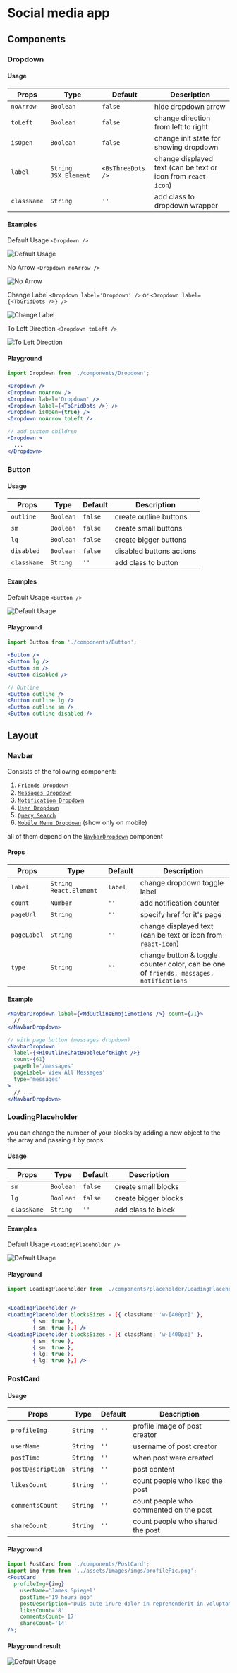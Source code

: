 # Social media app

## Components

### Dropdown

#### Usage

| Props       | Type                   | Default           | Description                                                   |
| ----------- | ---------------------- | ----------------- | ------------------------------------------------------------- |
| `noArrow`   | `Boolean`              | `false`           | hide dropdown arrow                                           |
| `toLeft`    | `Boolean`              | `false`           | change direction from left to right                           |
| `isOpen`    | `Boolean`              | `false`           | change init state for showing dropdown                        |
| `label`     | `String` `JSX.Element` | `<BsThreeDots />` | change displayed text (can be text or icon from `react-icon`) |
| `className` | `String`               | `''`              | add class to dropdown wrapper                                 |

#### Examples

Default Usage `<Dropdown />`

![Default Usage](assets/images/components/dropdown/default.png)

No Arrow `<Dropdown noArrow />`

![No Arrow](assets/images/components/dropdown/no-arrow.png)

Change Label `<Dropdown label='Dropdown' />` or `<Dropdown label={<TbGridDots />} />`

![Change Label](assets/images/components/dropdown/change-label.png)

To Left Direction `<Dropdown toLeft />`

![To Left Direction](assets/images/components/dropdown/to-left.png)

#### Playground

```jsx
import Dropdown from './components/Dropdown';

<Dropdown />
<Dropdown noArrow />
<Dropdown label='Dropdown' />
<Dropdown label={<TbGridDots />} />
<Dropdown isOpen={true} />
<Dropdown noArrow toLeft />

// add custom children
<Dropdown >
  ...
</Dropdown>
```

### Button

#### Usage

| Props       | Type      | Default | Description              |
| ----------- | --------- | ------- | ------------------------ |
| `outline`   | `Boolean` | `false` | create outline buttons   |
| `sm`        | `Boolean` | `false` | create small buttons     |
| `lg`        | `Boolean` | `false` | create bigger buttons    |
| `disabled`  | `Boolean` | `false` | disabled buttons actions |
| `className` | `String`  | `''`    | add class to button      |

#### Examples

Default Usage `<Button />`

![Default Usage](assets/images/components/button/buttons.png)

#### Playground

```jsx
import Button from './components/Button';

<Button />
<Button lg />
<Button sm />
<Button disabled />

// Outline
<Button outline />
<Button outline lg />
<Button outline sm />
<Button outline disabled />
```

## Layout

### Navbar

Consists of the following component:

1. [`Friends Dropdown`](src/layout/navbar/FriendsDropdown.jsx)
2. [`Messages Dropdown`](src/layout/navbar/MessageDropdown.jsx)
3. [`Notification Dropdown`](src/layout/navbar/NotificationDropdown.jsx)
4. [`User Dropdown`](src/layout/navbar/UserDropdown.jsx)
5. [`Query Search`](src/layout/navbar/QuerySearch.jsx)
6. [`Mobile Menu Dropdown`](src/layout/navbar/MobileMenu.jsx) (show only on mobile)

all of them depend on the [`NavbarDropdown`](src/layout/navbar/NavbarDropdown.jsx) component

#### Props

| Props       | Type                     | Default | Description                                                                            |
| ----------- | ------------------------ | ------- | -------------------------------------------------------------------------------------- |
| `label`     | `String` `React.Element` | `label` | change dropdown toggle label                                                           |
| `count`     | `Number`                 | `''`    | add notification counter                                                               |
| `pageUrl`   | `String`                 | `''`    | specify href for it's page                                                             |
| `pageLabel` | `String`                 | `''`    | change displayed text (can be text or icon from `react-icon`)                          |
| `type`      | `String`                 | `''`    | change button & toggle counter color, can be one of `friends, messages, notifications` |

#### Example

```jsx
<NavbarDropdown label={<MdOutlineEmojiEmotions />} count={21}>
  // ...
</NavbarDropdown>

// with page button (messages dropdown)
<NavbarDropdown
  label={<HiOutlineChatBubbleLeftRight />}
  count={61}
  pageUrl='/messages'
  pageLabel='View All Messages'
  type='messages'
>
  // ...
</NavbarDropdown>
```

### LoadingPlaceholder

you can change the number of your blocks by adding a new object to the the array and passing it by props

#### Usage

| Props       | Type      | Default | Description          |
| ----------- | --------- | ------- | -------------------- |
| `sm`        | `Boolean` | `false` | create small blocks  |
| `lg`        | `Boolean` | `false` | create bigger blocks |
| `className` | `String`  | `''`    | add class to block   |

#### Examples

Default Usage `<LoadingPlaceholder />`

![Default Usage](assets/images/components/placeholder/placeholder.png)

#### Playground

```jsx
import LoadingPlaceholder from './components/placeholder/LoadingPlaceholder';


<LoadingPlaceholder />
<LoadingPlaceholder blocksSizes = [{ className: 'w-[400px]' },
		{ sm: true },
		{ sm: true },] />
<LoadingPlaceholder blocksSizes = [{ className: 'w-[400px]' },
		{ sm: true },
		{ sm: true },
		{ lg: true },
		{ lg: true },] />
```

### PostCard

#### Usage

| Props             | Type     | Default | Description                            |
| ----------------- | -------- | ------- | -------------------------------------- |
| `profileImg`      | `String` | `''`    | profile image of post creator          |
| `userName`        | `String` | `''`    | username of post creator               |
| `postTime`        | `String` | `''`    | when post were created                 |
| `postDescription` | `String` | `''`    | post content                           |
| `likesCount`      | `String` | `''`    | count people who liked the post        |
| `commentsCount`   | `String` | `''`    | count people who commented on the post |
| `shareCount`      | `String` | `''`    | count people who shared the post       |

#### Playground

```jsx
import PostCard from './components/PostCard';
import img from from '../assets/images/imgs/profilePic.png';
<PostCard
  profileImg={img}
	userName='James Spiegel'
	postTime='19 hours ago'
	postDescription="Duis aute irure dolor in reprehenderit in voluptate velit essecillum dolore eu fugiat nulla pariatur. Excepteur sint occaecat cupidatat non proident, sunt in culpa qui officia deserunt mollit anim id est laborum. Sed ut perspiciatis unde omnis iste natus error sit voluptatem accusantium doloremque"
	likesCount='8'
	commentsCount='17'
	shareCount='14'
/>;
```

#### Playground result

![Default Usage](assets/images/components/postCard/postCard.png)
